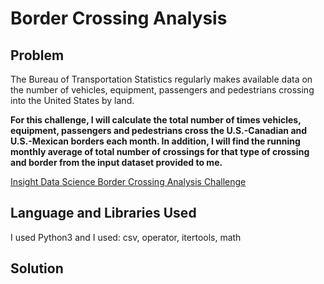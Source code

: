 # Border Crossing Analysis


## Problem
The Bureau of Transportation Statistics regularly makes available data on the number of vehicles, equipment, passengers and pedestrians crossing into the United States by land.

**For this challenge, I will calculate the total number of times vehicles, equipment, passengers and pedestrians cross the U.S.-Canadian and U.S.-Mexican borders each month. In addition, I will find the running monthly average of total number of crossings for that type of crossing and border from the input dataset provided to me.**

[Insight Data Science Border Crossing Analysis Challenge](https://github.com/InsightDataScience/border-crossing-analysis)

## Language and Libraries Used
I used Python3 and I used: csv, operator, itertools, math

## Solution



